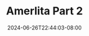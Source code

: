 --- 
title: "Amerlita Part 2"
description: "streaming   Amerlita Part 2 premium full baru"
date: 2024-06-26T22:44:03-08:00
file_code: "bn5zdsxo8b0w"
draft: false
cover: "asbpuuhlv7v3xk1x.jpg"
tags: ["Amerlita", "Part", "bokep-indo", "bokep-viral", "bokep-ig"]
length: 369
fld_id: "1483155"
foldername: "Amerlita 1"
categories: ["Amerlita 1"]
views: 0
---